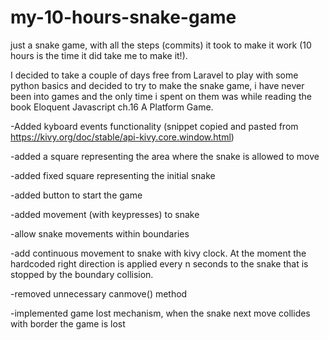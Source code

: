 # my-10-hours-snake-game
just a snake game, with all the steps (commits) it took to make it work (10 hours is the time it did take me to make it!).

I decided to take a couple of days free from Laravel to play with some python basics and decided to try to make the snake game, 
i have never been into games and the only time i spent on them was while reading the book Eloquent Javascript ch.16 A Platform Game.

-Added kyboard events functionality (snippet copied and pasted from https://kivy.org/doc/stable/api-kivy.core.window.html)

-added a square representing the area where the snake is allowed to move

-added fixed square representing the initial snake

-added button to start the game

-added movement (with keypresses) to snake

-allow snake movements within boundaries

-add continuous movement to snake with kivy clock.
At the moment the hardcoded right direction is applied every n seconds to the snake that is stopped by the boundary collision.

-removed unnecessary canmove() method

-implemented game lost mechanism, when the snake next move collides with border the game is lost